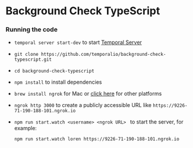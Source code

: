 # Background Check TypeScript


### Running the code

- `temporal server start-dev` to start [Temporal Server](https://github.com/temporalio/cli/#installation)
- `git clone https://github.com/temporalio/background-check-typescript.git`
- `cd background-check-typescript`
- `npm install` to install dependencies
- `brew install ngrok` for Mac or [click here](https://ngrok.com/download) for other platforms
- `ngrok http 3000` to create a publicly accessible URL like `https://9226-71-190-188-101.ngrok.io`
- `npm run start.watch <username> <ngrok URL> ` to start the server, for example:

  ```
  npm run start.watch loren https://9226-71-190-188-101.ngrok.io
  ```